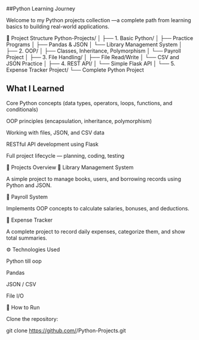 ##Python Learning Journey

Welcome to my Python projects collection —a complete path from learning basics to building real-world applications.

📂 Project Structure
Python-Projects/
│
├── 1. Basic Python/
│   ├── Practice Programs
│   ├── Pandas & JSON
│   └── Library Management System
│
├── 2. OOP/
│   ├── Classes, Inheritance, Polymorphism
│   └── Payroll Project
│
├── 3. File Handling/
│   ├── File Read/Write
│   └── CSV and JSON Practice
│
├── 4. REST API/
│   └── Simple Flask API
│
└── 5. Expense Tracker Project/
    └── Complete Python Project

## What I Learned

Core Python concepts (data types, operators, loops, functions, and conditionals)

OOP principles (encapsulation, inheritance, polymorphism)

Working with files, JSON, and CSV data

RESTful API development using Flask

Full project lifecycle — planning, coding, testing

🚀 Projects Overview
🔹 Library Management System

A simple project to manage books, users, and borrowing records using Python and JSON.

🔹 Payroll System

Implements OOP concepts to calculate salaries, bonuses, and deductions.

🔹 Expense Tracker

A complete project to record daily expenses, categorize them, and show total summaries.

⚙️ Technologies Used

Python till oop

Pandas

JSON / CSV

File I/O

🧭 How to Run

Clone the repository:

git clone https://github.com/<saimtec>/Python-Projects.git